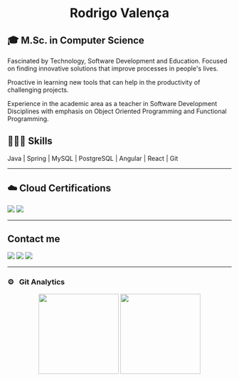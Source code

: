 
<h1 align="center">Rodrigo Valença</h1>

<h2>🎓 M.Sc. in Computer Science</h2>

Fascinated by Technology, Software Development and Education. Focused on finding innovative solutions that improve processes in people's lives.

Proactive in learning new tools that can help in the productivity of challenging projects.

Experience in the academic area as a teacher in Software Development Disciplines with emphasis on Object Oriented Programming and Functional Programming.

<h2>👨🏻‍💻 Skills</h2>

Java | Spring | MySQL | PostgreSQL | Angular | React | Git

<hr>

<h2>☁️ Cloud Certifications</h2>

<a target="_blank" rel="noopener noreferrer" href="https://www.credly.com/earner/earned/badge/a71cc23d-b3f6-43c1-a73c-1fd97443290d"><img src="https://images.credly.com/size/110x110/images/00634f82-b07f-4bbd-a6bb-53de397fc3a6/image.png"/></a>
<a target="_blank" rel="noopener noreferrer" href="https://www.credly.com/earner/earned/badge/580befd7-4313-45bc-a67c-edec933a7cce"><img src="https://images.credly.com/size/110x110/images/be8fcaeb-c769-4858-b567-ffaaa73ce8cf/image.png"/></a>

<hr>

<h2>Contact me</h2>

<a target="_blank" rel="noopener noreferrer" href="https://linkedin.com/in/rodrigovalencafrade"> <img src="https://img.shields.io/badge/linkedin-%230077B5.svg?&style=for-the-badge&logo=linkedin&logoColor=white" /></a>
<a target="_blank" rel="noopener noreferrer" href="http://wa.me/5584999900123"> <img src="https://img.shields.io/badge/WhatsApp-25D366?style=for-the-badge&logo=whatsapp&logoColor=white"/></a>
<a href = "mailto:rodrigo.rvcf@gmail.com"><img src="https://img.shields.io/badge/Gmail-D14836?style=for-the-badge&logo=gmail&logoColor=white"/></a>
<hr>


### ⚙️ &nbsp; Git Analytics
<div align="center">
  
 <img height="180em" src="https://github-readme-stats-sigma-five.vercel.app/api?username=rodrigovcf&theme=dark&show_icons=true" />
  
  
  
  <img height="180em" src="https://github-readme-stats-sigma-five.vercel.app/api/top-langs/?username=rodrigovcf&theme=dark&layout=compact" />
  
  
</div>

